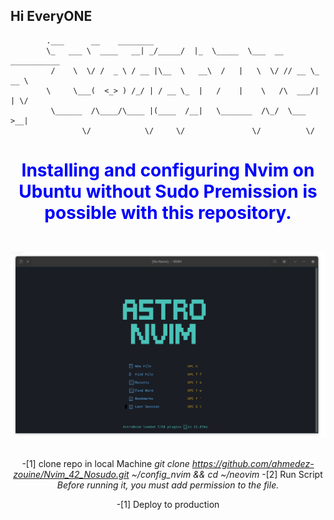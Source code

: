 
<h4 align="center">
  <h2>Hi EveryONE </h2>


            .___      __    ________                      
            \_   ___ \  ____   __| _/_____/  |_  \_____  \___  __ ___________ 
             /    \  \/ /  _ \ / __ |\__  \   __\  /   |   \  \/ // __ \_  __ \
            \     \___(  <_> ) /_/ | / __ \_  |   /    |    \   /\  ___/|  | \/
             \______  /\____/\____ |(____  /__|   \_______  /\_/  \___  >__|   
                    \/            \/     \/               \/          \/      

</h4>
<div style="text-align: center;">
<h3 style="color: blue; font-size: 2em;"> Installing and configuring Nvim on Ubuntu without Sudo Premission is possible with this repository.</h3>
<br> 
<img src="nvim.png" alt="Image description" title="Image Title" />
<br>
<br>

-[1] clone repo in local Machine
*git clone https://github.com/ahmedez-zouine/Nvim_42_Nosudo.git ~/config_nvim && cd ~/neovim*
-[2] Run Script 
*Before running it, you must add permission to the file.*

-[1] Deploy to production
